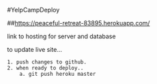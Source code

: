 #YelpCampDeploy

##https://peaceful-retreat-83895.herokuapp.com/

link to hosting for server and database

to update live site...

    1. push changes to github.
    2. when ready to deploy..
        a. git push heroku master
